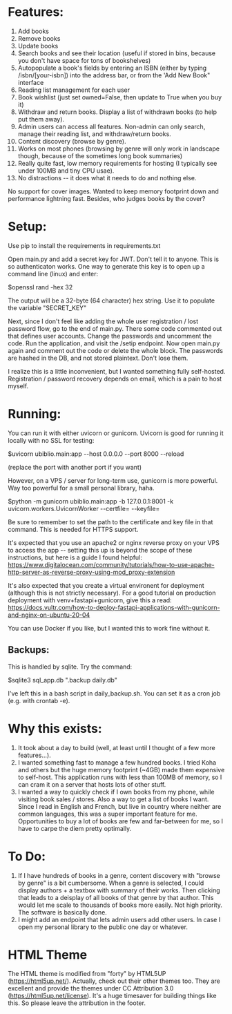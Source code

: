 # Features:

1. Add books
2. Remove books
3. Update books
4. Search books and see their location (useful if stored in bins, because you don't have space for tons of bookshelves)
5. Autopopulate a book's fields by entering an ISBN (either by typing /isbn/[your-isbn]) into the address bar, or from the 'Add New Book" interface
6. Reading list management for each user
7. Book wishlist (just set owned=False, then update to True when you buy it)
8. Withdraw and return books. Display a list of withdrawn books (to help put them away).
9. Admin users can access all features. Non-admin can only search, manage their reading list, and withdraw/return books.
10. Content discovery (browse by genre).
11. Works on most phones (browsing by genre will only work in landscape though, because of the sometimes long book summaries)
12. Really quite fast, low memory requirements for hosting (I typically see under 100MB and tiny CPU usae).
13. No distractions -- it does what it needs to do and nothing else.

No support for cover images. Wanted to keep memory footprint down and performance lightning fast. Besides, who judges books by the cover?

# Setup:

Use pip to install the requirements in requirements.txt

Open main.py and add a secret key for JWT. Don't tell it to anyone. This is so authenticaton works. One way to generate this key is to open up a command line (linux) and enter: 

$openssl rand -hex 32

The output will be a 32-byte (64 character) hex string. Use it to populate the variable "SECRET_KEY"

Next, since I don't feel like adding the whole user registration / lost password flow, go to the end of main.py. There some code commented out that defines user accounts. Change the passwords and uncomment the code. Run the application, and visit the /setip endpoint. Now open main.py again and comment out the code or delete the whole block. The passwords are hashed in the DB, and not stored plaintext. Don't lose them.

I realize this is a little inconvenient, but I wanted something fully self-hosted. Registration / password recovery depends on email, which is a pain to host myself.

# Running:

You can run it with either uvicorn or gunicorn. Uvicorn is good for running it locally with no SSL for testing:

$uvicorn ubiblio.main:app --host 0.0.0.0 --port 8000 --reload

(replace the port with another port if you want)

However, on a VPS / server for long-term use, gunicorn is more powerful. Way too powerful for a small personal library, haha.

$python -m gunicorn ubiblio.main:app -b 127.0.0.1:8001 -k uvicorn.workers.UvicornWorker --certfile= --keyfile=

Be sure to remember to set the path to the certificate and key file in that command. This is needed for HTTPS support.

It's expected that you use an apache2 or nginx reverse proxy on your VPS to access the app -- setting this up is beyond the scope of these instructions, but here is a guide I found helpful: https://www.digitalocean.com/community/tutorials/how-to-use-apache-http-server-as-reverse-proxy-using-mod_proxy-extension

It's also expected that you create a virtual environent for deployment (although this is not strictly necessary). For a good tutorial on production deployment with venv+fastapi+gunicorn, give this a read: https://docs.vultr.com/how-to-deploy-fastapi-applications-with-gunicorn-and-nginx-on-ubuntu-20-04

You can use Docker if you like, but I wanted this to work fine without it.

## Backups:

This is handled by sqlite. Try the command:

$sqlite3 sql_app.db ".backup daily.db"

I've left this in a bash script in daily_backup.sh. You can set it as a cron job (e.g. with crontab -e).

# Why this exists:

1. It took about a day to build (well, at least until I thought of a few more features...).
2. I wanted something fast to manage a few hundred books. I tried Koha and others but the huge memory footprint (~4GB) made them expensive to self-host. This application runs with less than 100MB of memory, so I can cram it on a server that hosts lots of other stuff.
3. I wanted a way to quickly check if I own books from my phone, while visiting book sales / stores. Also a way to get a list of books I want. Since I read in English and French, but live in country where neither are common languages, this was a super important feature for me. Opportunities to buy a lot of books are few and far-between for me, so I have to carpe the diem pretty optimally.


# To Do:

1. If I have hundreds of books in a genre, content discovery with "browse by genre" is a bit cumbersome. When a genre is selected, I could display authors + a textbox with summary of their works. Then clicking that leads to a deisplay of all books of that genre by that author. This would let me scale to thousands of books more easily. Not high priority. The software is basically done.
2. I might add an endpoint that lets admin users add other users. In case I open my personal library to the public one day or whatever.

# HTML Theme
The HTML theme is modified from "forty" by HTML5UP (https://html5up.net/). Actually, check out their other themes too. They are excellent and provide the themes under CC Attribution 3.0 (https://html5up.net/license). It's a huge timesaver for building things like this. So please leave the attribution in the footer.
